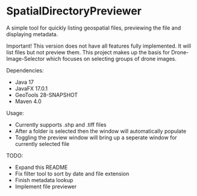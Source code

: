 # SpatialDirectoryPreviewer
A simple tool for quickly listing geospatial files, previewing the file and displaying metadata.

Important! This version does not have all features fully implemented. It will list files but not preview them.
This project makes up the basis for Drone-Image-Selector which focuses on selecting groups of drone images.

Dependencies:
- Java 17
- JavaFX 17.0.1
- GeoTools 28-SNAPSHOT
- Maven 4.0

Usage:
- Currently supports .shp and .tiff files
- After a folder is selected then the window will automatically populate
- Toggling the preview window will bring up a seperate window for currently selected file


TODO:
- Expand this README
- Fix filter tool to sort by date and file extension
- Finish metadata lookup
- Implement file previewer
